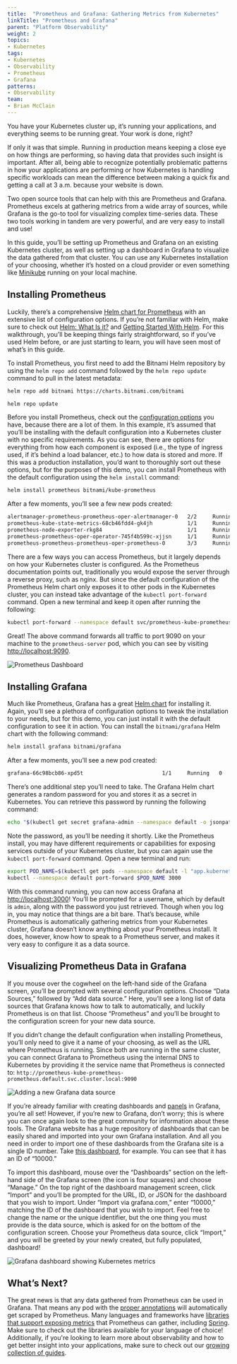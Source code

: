 ```yaml
---
title:  "Prometheus and Grafana: Gathering Metrics from Kubernetes"
linkTitle: "Prometheus and Grafana"
parent: "Platform Observability"
weight: 2
topics:
- Kubernetes
tags:
- Kubernetes
- Observability
- Prometheus
- Grafana
patterns:
- Observability
team:
- Brian McClain
---
```


You have your Kubernetes cluster up, it’s running your applications, and
everything seems to be running great. Your work is done, right?

If only it was that simple. Running in production means keeping a close eye on
how things are performing, so having data that provides such insight is
important. After all, being able to recognize potentially problematic patterns
in how your applications are performing or how Kubernetes is handling specific
workloads can mean the difference between making a quick fix and getting a call
at 3 a.m. because your website is down.

Two open source tools that can help with this are Prometheus and Grafana.
Prometheus excels at gathering metrics from a wide array of sources, while
Grafana is the go-to tool for visualizing complex time-series data. These two
tools working in tandem are very powerful, and are very easy to install and use!

In this guide, you’ll be setting up Prometheus and Grafana on an existing Kubernetes cluster, as well as setting up a dashboard in Grafana to visualize the data gathered from that cluster. You can use any Kubernetes installation of your choosing, whether it’s hosted on a cloud provider or even something like [Minikube](https://minikube.sigs.k8s.io/docs/) running on your local machine.

## Installing Prometheus

Luckily, there’s a comprehensive
[Helm chart for Prometheus](https://github.com/bitnami/charts/tree/master/bitnami/kube-prometheus)
with an extensive list of configuration options. If you’re not familiar with
Helm, make sure to check out
[Helm: What Is it?](/guides/kubernetes/helm-what-is/) and
[Getting Started With Helm](/guides/kubernetes/helm-gs/). For this walkthrough,
you’ll be keeping things fairly straightforward, so if you’ve used Helm before,
or are just starting to learn, you will have seen most of what’s in this guide.

To install Prometheus, you first need to add the Bitnami Helm repository by
using the `helm repo add` command followed by the `helm repo update` command to
pull in the latest metadata:

```bash
helm repo add bitnami https://charts.bitnami.com/bitnami
```

```bash
helm repo update
```

Before you install Prometheus, check out the
[configuration options](https://github.com/bitnami/charts/tree/master/bitnami/kube-prometheus#parameters)
you have, because there are a lot of them. In this example, it’s assumed that
you’ll be installing with the default configuration into a Kubernetes cluster
with no specific requirements. As you can see, there are options for everything
from how each component is exposed (i.e., the type of ingress used, if it’s
behind a load balancer, etc.) to how data is stored and more. If this was a
production installation, you’d want to thoroughly sort out these options, but
for the purposes of this demo, you can install Prometheus with the default
configuration using the `helm install` command:

```bash
helm install prometheus bitnami/kube-prometheus
```

After a few moments, you’ll see a few new pods created:

```bash
alertmanager-prometheus-prometheus-oper-alertmanager-0   2/2     Running   0          25m
prometheus-kube-state-metrics-68cb46fdd4-gk4jh           1/1     Running   0          25m
prometheus-node-exporter-rkg84                           1/1     Running   0          25m
prometheus-prometheus-oper-operator-745f4b599c-xjjsn     1/1     Running   0          25m
prometheus-prometheus-prometheus-oper-prometheus-0       3/3     Running   1          25m
```

There are a few ways you can access Prometheus, but it largely depends on how
your Kubernetes cluster is configured. As the Prometheus documentation points
out, traditionally you would expose the server through a reverse proxy, such as
nginx. But since the default configuration of the Prometheus Helm chart only
exposes it to other pods in the Kubernetes cluster, you can instead take
advantage of the `kubectl port-forward` command. Open a new terminal and keep it
open after running the following:

```bash
kubectl port-forward --namespace default svc/prometheus-kube-prometheus-prometheus 9090:9090
```

Great! The above command forwards all traffic to port 9090 on your machine to
the `prometheus-server` pod, which you can see by visiting
[http://localhost:9090](http://localhost:9090).

![Prometheus Dashboard](/images/guides/kubernetes/prometheus-grafana/prometheus-001.png)

## Installing Grafana

Much like Prometheus, Grafana has a great
[Helm chart](https://hub.helm.sh/charts/bitnami/grafana) for installing it.
Again, you’ll see a plethora of configuration options to tweak the installation
to your needs, but for this demo, you can just install it with the default
configuration to see it in action. You can install the `bitnami/grafana` Helm
chart with the following command:

```bash
helm install grafana bitnami/grafana
```

After a few moments, you’ll see a new pod created:

```bash
grafana-66c98bcb86-xpd5t                         1/1     Running   0          2d23h
```

There’s one additional step you’ll need to take. The Grafana Helm chart
generates a random password for you and stores it as a secret in Kubernetes. You
can retrieve this password by running the following command:

```bash
echo "$(kubectl get secret grafana-admin --namespace default -o jsonpath="{.data.GF_SECURITY_ADMIN_PASSWORD}" | base64 --decode)"
```

Note the password, as you’ll be needing it shortly. Like the Prometheus install,
you may have different requirements or capabilities for exposing services
outside of your Kubernetes cluster, but you can again use the
`kubectl port-forward` command. Open a new terminal and run:

```bash
export POD_NAME=$(kubectl get pods --namespace default -l "app.kubernetes.io/name=grafana,app.kubernetes.io/instance=grafana" -o jsonpath="{.items[0].metadata.name}")
kubectl --namespace default port-forward $POD_NAME 3000
```

With this command running, you can now access Grafana at
[http://localhost:3000](http://localhost:3000)! You’ll be prompted for a
username, which by default is `admin`, along with the password you just
retrieved. Though when you log in, you may notice that things are a bit bare.
That’s because, while Prometheus is automatically gathering metrics from your
Kubernetes cluster, Grafana doesn’t know anything about your Prometheus install.
It does, however, know how to speak to a Prometheus server, and makes it very
easy to configure it as a data source.

## Visualizing Prometheus Data in Grafana

If you mouse over the cogwheel on the left-hand side of the Grafana screen,
you’ll be prompted with several configuration options. Choose “Data Sources,”
followed by “Add data source.” Here, you’ll see a long list of data sources that
Grafana knows how to talk to automatically, and luckily Prometheus is on that
list. Choose “Prometheus” and you’ll be brought to the configuration screen for
your new data source.

If you didn’t change the default configuration when installing Prometheus,
you’ll only need to give it a name of your choosing, as well as the URL where
Prometheus is running. Since both are running in the same cluster, you can
connect Grafana to Prometheus using the internal DNS to Kubernetes by providing
it the service name that Prometheus is connected to:
`http://prometheus-kube-prometheus-prometheus.default.svc.cluster.local:9090`

![Adding a new Grafana data source](/images/guides/kubernetes/prometheus-grafana/prometheus-002.png)

If you’re already familiar with creating dashboards and
[panels](https://grafana.com/docs/grafana/latest/panels/panels-overview/) in
Grafana, you’re all set! However, if you’re new to Grafana, don’t worry; this is
where you can once again look to the great community for information about these
tools. The Grafana website has a huge repository of dashboards that can be
easily shared and imported into your own Grafana installation. And all you need
in order to import one of these dashboards from the Grafana site is a single ID
number. Take [this dashboard](https://grafana.com/grafana/dashboards/10000), for
example. You can see that it has an ID of “10000.”

To import this dashboard, mouse over the “Dashboards” section on the left-hand
side of the Grafana screen (the icon is four squares) and choose “Manage.” On
the top right of the dashboard management screen, click “Import” and you’ll be
prompted for the URL, ID, or JSON for the dashboard that you wish to import.
Under “Import via grafana.com,” enter “10000,” matching the ID of the dashboard
that you wish to import. Feel free to change the name or the unique identifier,
but the one thing you must provide is the data source, which is asked for on the
bottom of the configuration screen. Choose your Prometheus data source, click
“Import,” and you will be greeted by your newly created, but fully populated,
dashboard!

![Grafana dashboard showing Kubernetes metrics](/images/guides/kubernetes/prometheus-grafana/prometheus-003.png)

## What’s Next?

The great news is that any data gathered from Prometheus can be used in Grafana.
That means any pod with the
[proper annotations](https://github.com/helm/charts/tree/master/stable/prometheus#scraping-pod-metrics-via-annotations)
will automatically get scraped by Prometheus. Many languages and frameworks have
[libraries that support exposing metrics](https://prometheus.io/docs/instrumenting/clientlibs/)
that Prometheus can gather, including
[Spring](https://docs.spring.io/spring-boot/docs/current/reference/html/production-ready-features.html#production-ready-metrics-export-prometheus).
Make sure to check out the libraries available for your language of choice!
Additionally, if you're looking to learn more about observability and how to get
better insight into your applications, make sure to check out our
[growing collection of guides](/patterns/observability/).
